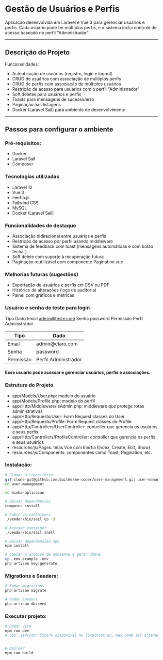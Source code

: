 # Gestão de Usuários e Perfis

Aplicação desenvolvida em Laravel e Vue 3 para gerenciar usuários e perfis. Cada usuário pode ter múltiplos perfis, e o sistema inclui controle de acesso baseado no perfil "Administrador".

---

## Descrição do Projeto

Funcionalidades:

- Autenticação de usuários (registro, login e logout)
- CRUD de usuários com associação de múltiplos perfis
- CRUD de perfis com associação de múltiplos usuários
- Restrição de acesso para usuários com o perfil "Administrador"
- Soft deletes para usuários e perfis
- Toasts para mensagens de sucesso/erro
- Paginação nas listagens
- Docker (Laravel Sail) para ambiente de desenvolvimento

---

## Passos para configurar o ambiente

### Pré-requisitos:

- Docker
- Laravel Sail
- Composer

### Tecnologias utilizadas
- Laravel 12
- Vue 3
- Inertia.js
- Tailwind CSS
- MySQL
- Docker (Laravel Sail)

### Funcionalidades de destaque
- Associação bidirecional entre usuários e perfis
- Restrição de acesso por perfil usando middleware
- Sistema de feedback com toast (mensagens automáticas e com botão fechar)
- Soft delete com suporte à recuperação futura
- Paginação reutilizável com componente Pagination.vue

### Melhorias futuras (sugestões)
- Exportação de usuários e perfis em CSV ou PDF
- Histórico de alterações (logs de auditoria)
- Painel com gráficos e métricas

### Usuário e senha de teste para login
Tipo	Dado
Email	admin@teste.com
Senha	password
Permissão	Perfil Administrador

| Tipo      | Dado                 |
|-----------|----------------------|
| Email     | admin@claro.com      |
| Senha     | password             |
| Permissão | Perfil Administrador |

#### Esse usuário pode acessar e gerenciar usuários, perfis e associações.

### Estrutura do Projeto
- app/Models/User.php: modelo do usuário
- app/Models/Profile.php: modelo do perfil
- app/Http/Middleware/IsAdmin.php: middleware que protege rotas administrativas
- app/Http/Requests/User: Form Request classes do User
- app/Http/Requests/Profile: Form Request classes do Profile
- app/Http/Controllers/UserController: controller que gerencia os usuários e seus perfis
- app/Http/Controllers/ProfileController: controller que gerencia os perfis e seus usuários
- resources/js/Pages: telas Vue com Inertia (Index, Create, Edit, Show)
- resources/js/Components: componentes como Toast, Pagination, etc.

### Instalação:

```bash
# Clonar o repositório
git clone git@github.com:Guilherme-coder/user-management.git user-management
cd user-management

cd minha-aplicacao

# Baixar dependências
composer install

# Subir os containers
./vendor/bin/sail up -d

# Acessar container
./vendor/bin/sail shell

# Baixar dependências npm
npm install

# Copiar o arquivo de ambiente e gerar chave
cp .env.example .env
php artisan key:generate
```

### Migrations e Seeders:

```bash
# Rodar migrations
php artisan migrate

# Rodar seeders
php artisan db:seed
```

### Executar projeto:

```bash
# Rodar vite
npm run dev
# obs: servidor ficara disponível no localhost:80, mas pode ser alterado no .env -> APP_URL=http://localhost


# Buildar 
npm run build
```

